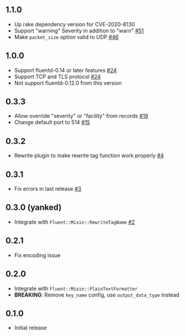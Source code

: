 ## 1.1.0

* Up rake dependency version for CVE-2020-8130
* Support "warning" Severity in addition to "warn" [#51](https://github.com/fluent-plugins-nursery/fluent-plugin-remote_syslog/pull/51)
* Make `packet_size` option valid to UDP [#46](https://github.com/fluent-plugins-nursery/fluent-plugin-remote_syslog/pull/46)

## 1.0.0

* Support fluentd-0.14 or later features [#24](https://github.com/dlackty/fluent-plugin-remote_syslog/pull/24)
* Support TCP and TLS protocol [#24](https://github.com/dlackty/fluent-plugin-remote_syslog/pull/24)
* Not support fluentd-0.12.0 from this version

## 0.3.3

* Allow override "severity" or "facility" from records [#19](https://github.com/dlackty/fluent-plugin-remote_syslog/pull/19)
* Change default port to 514 [#15](https://github.com/dlackty/fluent-plugin-remote_syslog/pull/15)

## 0.3.2

* Rewrite plugin to make rewrite tag function work properly [#4](https://github.com/dlackty/fluent-plugin-remote_syslog/pull/4)

## 0.3.1

* Fix errors in last release [#3](https://github.com/dlackty/fluent-plugin-remote_syslog/pull/3)

## 0.3.0 (yanked)

* Integrate with `Fluent::Mixin::RewriteTagName` [#2](https://github.com/dlackty/fluent-plugin-remote_syslog/pull/2)

## 0.2.1

* Fix encoding issue

## 0.2.0

* Integrate with `Fluent::Mixin::PlainTextFormatter`
* **BREAKING**: Remove `key_name` config, use `output_data_type` instead

## 0.1.0

* Initial release
